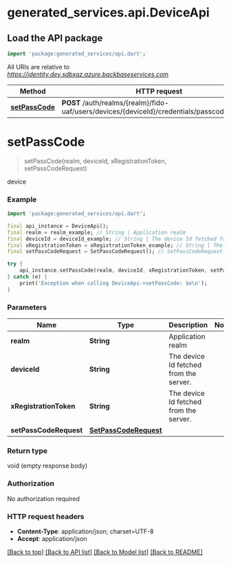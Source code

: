 # generated_services.api.DeviceApi

## Load the API package
```dart
import 'package:generated_services/api.dart';
```

All URIs are relative to *https://identity.dev.sdbxaz.azure.backbaseservices.com*

Method | HTTP request | Description
------------- | ------------- | -------------
[**setPassCode**](DeviceApi.md#setpasscode) | **POST** /auth/realms/{realm}/fido-uaf/users/devices/{deviceId}/credentials/passcode_primary | device


# **setPassCode**
> setPassCode(realm, deviceId, xRegistrationToken, setPassCodeRequest)

device

### Example
```dart
import 'package:generated_services/api.dart';

final api_instance = DeviceApi();
final realm = realm_example; // String | Application realm
final deviceId = deviceId_example; // String | The device Id fetched from the server.
final xRegistrationToken = xRegistrationToken_example; // String | The device Id fetched from the server.
final setPassCodeRequest = SetPassCodeRequest(); // SetPassCodeRequest | 

try {
    api_instance.setPassCode(realm, deviceId, xRegistrationToken, setPassCodeRequest);
} catch (e) {
    print('Exception when calling DeviceApi->setPassCode: $e\n');
}
```

### Parameters

Name | Type | Description  | Notes
------------- | ------------- | ------------- | -------------
 **realm** | **String**| Application realm | 
 **deviceId** | **String**| The device Id fetched from the server. | 
 **xRegistrationToken** | **String**| The device Id fetched from the server. | 
 **setPassCodeRequest** | [**SetPassCodeRequest**](SetPassCodeRequest.md)|  | 

### Return type

void (empty response body)

### Authorization

No authorization required

### HTTP request headers

 - **Content-Type**: application/json; charset=UTF-8
 - **Accept**: application/json

[[Back to top]](#) [[Back to API list]](../README.md#documentation-for-api-endpoints) [[Back to Model list]](../README.md#documentation-for-models) [[Back to README]](../README.md)

